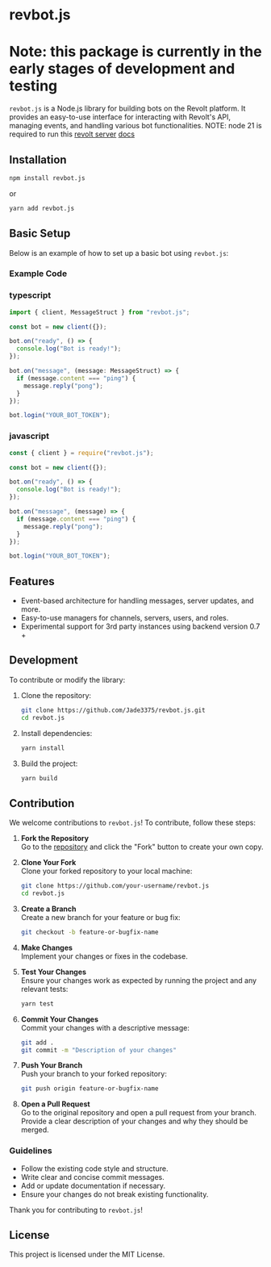 # revbot.js

# Note: this package is currently in the early stages of development and testing

`revbot.js` is a Node.js library for building bots on the Revolt platform. It provides an easy-to-use interface for interacting with Revolt's API, managing events, and handling various bot functionalities. NOTE: node 21 is required to run this
[revolt server](https://stt.gg/cFSwBt4R) [docs](https://jade3375.github.io/revbot.js/)

## Installation

```bash
npm install revbot.js
```

or

```bash
yarn add revbot.js
```

## Basic Setup

Below is an example of how to set up a basic bot using `revbot.js`:

### Example Code

### typescript

```ts
import { client, MessageStruct } from "revbot.js";

const bot = new client({});

bot.on("ready", () => {
  console.log("Bot is ready!");
});

bot.on("message", (message: MessageStruct) => {
  if (message.content === "ping") {
    message.reply("pong");
  }
});

bot.login("YOUR_BOT_TOKEN");
```

### javascript

```js
const { client } = require("revbot.js");

const bot = new client({});

bot.on("ready", () => {
  console.log("Bot is ready!");
});

bot.on("message", (message) => {
  if (message.content === "ping") {
    message.reply("pong");
  }
});

bot.login("YOUR_BOT_TOKEN");
```

## Features

- Event-based architecture for handling messages, server updates, and more.
- Easy-to-use managers for channels, servers, users, and roles.
- Experimental support for 3rd party instances using backend version 0.7 +

## Development

To contribute or modify the library:

1. Clone the repository:

   ```bash
   git clone https://github.com/Jade3375/revbot.js.git
   cd revbot.js
   ```

2. Install dependencies:

   ```bash
   yarn install
   ```

3. Build the project:

   ```bash
   yarn build
   ```

## Contribution

We welcome contributions to `revbot.js`! To contribute, follow these steps:

1. **Fork the Repository**  
   Go to the [repository](https://github.com/Jade3375/revbot.js) and click the "Fork" button to create your own copy.

2. **Clone Your Fork**  
   Clone your forked repository to your local machine:

   ```bash
   git clone https://github.com/your-username/revbot.js
   cd revbot.js
   ```

3. **Create a Branch**  
   Create a new branch for your feature or bug fix:

   ```bash
   git checkout -b feature-or-bugfix-name
   ```

4. **Make Changes**  
   Implement your changes or fixes in the codebase.

5. **Test Your Changes**  
   Ensure your changes work as expected by running the project and any relevant tests:

   ```bash
   yarn test
   ```

6. **Commit Your Changes**  
   Commit your changes with a descriptive message:

   ```bash
   git add .
   git commit -m "Description of your changes"
   ```

7. **Push Your Branch**  
   Push your branch to your forked repository:

   ```bash
   git push origin feature-or-bugfix-name
   ```

8. **Open a Pull Request**  
   Go to the original repository and open a pull request from your branch. Provide a clear description of your changes and why they should be merged.

### Guidelines

- Follow the existing code style and structure.
- Write clear and concise commit messages.
- Add or update documentation if necessary.
- Ensure your changes do not break existing functionality.

Thank you for contributing to `revbot.js`!

## License

This project is licensed under the MIT License.
